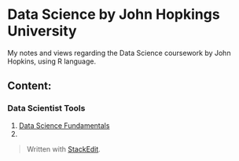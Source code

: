 # Data Science by John Hopkings University

My notes and views regarding the Data Science coursework by John Hopkins, using R language.

## Content:

### Data Scientist Tools
1. [Data Science Fundamentals](https://github.com/cauabernardino/Data-Science-By-John-Hopkins/blob/master/01%20-%20Data%20Scientist%20Tools/Lesson%2001.md)
2. 







> Written with [StackEdit](https://stackedit.io/).
<!--stackedit_data:
eyJoaXN0b3J5IjpbLTk5NTUyNjQxM119
-->